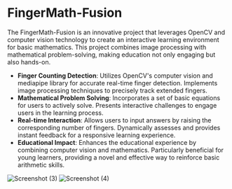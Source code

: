 # FingerMath-Fusion
The FingerMath-Fusion is an innovative project that leverages OpenCV and computer vision technology to create an interactive learning environment for basic mathematics. This project combines image processing with mathematical problem-solving, making education not only engaging but also hands-on.

- **Finger Counting Detection**:
    Utilizes OpenCV's computer vision and mediapipe library for accurate real-time finger detection.
    Implements image processing techniques to precisely track extended fingers.
- **Mathematical Problem Solving**:
    Incorporates a set of basic equations for users to actively solve.
    Presents interactive challenges to engage users in the learning process.
- **Real-time Interaction**:
    Allows users to input answers by raising the corresponding number of fingers.
    Dynamically assesses and provides instant feedback for a responsive learning experience.
- **Educational Impact**:
    Enhances the educational experience by combining computer vision and mathematics.
    Particularly beneficial for young learners, providing a novel and effective way to reinforce basic arithmetic skills.

  
![Screenshot (3)](https://github.com/prem-karanwal/FingerMath-Fusion/assets/113821428/aeb40f13-1a2d-495e-a554-e80cddf292e5)
![Screenshot (4)](https://github.com/prem-karanwal/FingerMath-Fusion/assets/113821428/fed89ed3-cbdc-4cc3-bbf8-ce07065da9c4)
